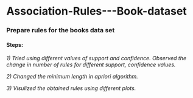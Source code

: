 # Association-Rules---Book-dataset

### Prepare rules for the books data set

#### Steps:
*1) Tried using different values of support and confidence. Observed the change in number of rules for different support, confidence values.*

*2) Changed the minimum length in apriori algorithm.*

*3) Visulized the obtained rules using different plots.*
